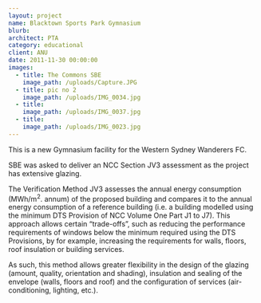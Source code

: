 ```yaml
---
layout: project
name: Blacktown Sports Park Gymnasium
blurb:
architect: PTA
category: educational
client: ANU
date: 2011-11-30 00:00:00
images:
  - title: The Commons SBE
    image_path: /uploads/Capture.JPG
  - title: pic no 2
    image_path: /uploads/IMG_0034.jpg
  - title:
    image_path: /uploads/IMG_0037.jpg
  - title:
    image_path: /uploads/IMG_0023.jpg
---
```



This is a new Gymnasium facility for the Western Sydney Wanderers FC.

SBE was asked to deliver an NCC Section JV3 assessment as the project has extensive glazing.

The Verification Method JV3 assesses the annual energy consumption (MWh/m<sup>2</sup>. annum) of the proposed building and compares it to the annual energy consumption of a reference building (i.e. a building modelled using the minimum DTS Provision of NCC Volume One Part J1 to J7). This approach allows certain “trade-offs”, such as reducing the performance requirements of windows below the minimum required using the DTS Provisions, by for example, increasing the requirements for walls, floors, roof insulation or building services.

As such, this method allows greater flexibility in the design of the glazing (amount, quality, orientation and shading), insulation and sealing of the envelope (walls, floors and roof) and the configuration of services (air-conditioning, lighting, etc.).